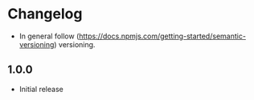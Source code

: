 # Changelog

* In general follow (https://docs.npmjs.com/getting-started/semantic-versioning) versioning.

## 1.0.0
* Initial release
